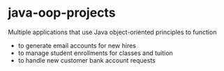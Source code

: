 # java-oop-projects

Multiple applications that use Java object-oriented principles to function
- to generate email accounts for new hires 
- to manage student enrollments for classes and tuition 
- to handle new customer bank account requests 
